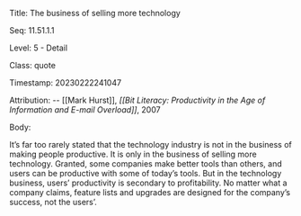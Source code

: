 Title:  The business of selling more technology

Seq:    11.51.1.1

Level:  5 - Detail

Class:  quote

Timestamp: 20230222241047

Attribution: -- [[Mark Hurst]], *[[Bit Literacy: Productivity in the Age of Information and E-mail Overload]]*, 2007

Body:

It’s far too rarely stated that the technology industry is not in the business of making people productive. It is only in the business of selling more technology. Granted, some companies make better tools than others, and users can be productive with some of today’s tools. But in the technology business, users’ productivity is secondary to profitability. No matter what a company claims, feature lists and upgrades are designed for the company’s success, not the users’.

